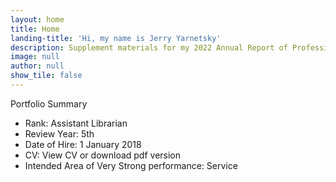```yaml
---
layout: home
title: Home
landing-title: 'Hi, my name is Jerry Yarnetsky'
description: Supplement materials for my 2022 Annual Report of Professional Activities
image: null
author: null
show_tile: false
---
```


Portfolio Summary

- Rank: Assistant Librarian
- Review Year: 5th
- Date of Hire: 1 January 2018
- CV: View CV or download pdf version
- Intended Area of Very Strong performance: Service